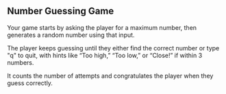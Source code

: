 ## Number Guessing Game

Your game starts by asking the player for a maximum number, then generates a random number using that input. <br>

The player keeps guessing until they either find the correct number or type "q" to quit, with hints like “Too high,” “Too low,” or “Close!” if within 3 numbers.<br>

It counts the number of attempts and congratulates the player when they guess correctly.<br>
